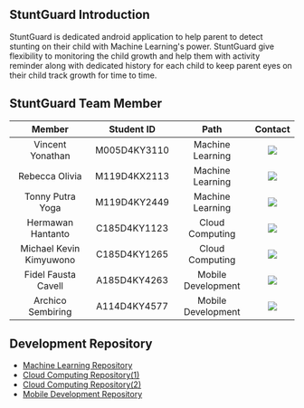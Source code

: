 ## StuntGuard Introduction
StuntGuard is dedicated android application to help parent to detect stunting on their child with Machine Learning's power. StuntGuard give flexibility to monitoring the child growth and help them with activity reminder along with dedicated history for each child to keep parent eyes on their child track growth for time to time.

## StuntGuard Team Member
|            Member           | Student ID |        Path        | Contact |                                                   
| :-------------------------: | :--------: | :----------------: | :-----: |
| Vincent Yonathan | M005D4KY3110 | Machine Learning | <a href="https://www.linkedin.com/in/vincent-yonathan-297449233/"><img src="https://img.shields.io/badge/LinkedIn-0077B5?style=for-the-badge&logo=linkedin&logoColor=white" /></a> |
| Rebecca Olivia | M119D4KX2113 | Machine Learning | <a href="https://www.linkedin.com/in/rebeccaolivia/"><img src="https://img.shields.io/badge/LinkedIn-0077B5?style=for-the-badge&logo=linkedin&logoColor=white" /></a> |
| Tonny Putra Yoga | M119D4KY2449 | Machine Learning | <a href="https://www.linkedin.com/in/tonny-putra-yoga/"><img src="https://img.shields.io/badge/LinkedIn-0077B5?style=for-the-badge&logo=linkedin&logoColor=white" /></a> |
| Hermawan Hantanto | C185D4KY1123 | Cloud Computing | <a href="https://www.linkedin.com/in/hermawan-hantanto-488944221/"><img src="https://img.shields.io/badge/LinkedIn-0077B5?style=for-the-badge&logo=linkedin&logoColor=white" /></a> |
| Michael Kevin Kimyuwono | C185D4KY1265 | Cloud Computing | <a href="https://www.linkedin.com/in/michael-kevin-kimyuwono-176546183/"><img src="https://img.shields.io/badge/LinkedIn-0077B5?style=for-the-badge&logo=linkedin&logoColor=white" /></a> |
| Fidel Fausta Cavell | A185D4KY4263 | Mobile Development | <a href="https://www.linkedin.com/in/fidelcavell/"><img src="https://img.shields.io/badge/LinkedIn-0077B5?style=for-the-badge&logo=linkedin&logoColor=white" /></a> |
| Archico Sembiring | A114D4KY4577 | Mobile Development | <a href="https://www.linkedin.com/in/archico/"><img src="https://img.shields.io/badge/LinkedIn-0077B5?style=for-the-badge&logo=linkedin&logoColor=white" /></a> |

## Development Repository
- [Machine Learning Repository](https://github.com/StuntGuard/machine-learning-model)
- [Cloud Computing Repository(1)](https://github.com/StuntGuard/web-service)
- [Cloud Computing Repository(2)](https://github.com/StuntGuard/email-service)
- [Mobile Development Repository](https://github.com/StuntGuard/android-development)
